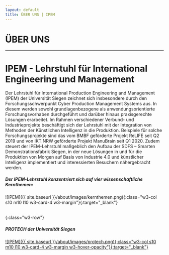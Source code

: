 ```yaml
---
layout: default
title: ÜBER UNS | IPEM
---
```


# ÜBER UNS

---

# IPEM - Lehrstuhl für International Engineering und Management

Der Lehrstuhl für International Production Engineering and Management (IPEM) der Universität Siegen zeichnet sich insbesondere durch den Forschungsschwerpunkt Cyber Production Management Systems aus. In diesem werden sowohl grundlagenbezogene als anwendungsorientierte Forschungsvorhaben durchgeführt und darüber hinaus praxisgerechte Lösungen erarbeitet. Im Rahmen verschiedener Verbund- und Industrieprojekte beschäftigt sich der Lehrstuhl mit der Integration von Methoden der Künstlichen Intelligenz in die Produktion. Beispiele für solche Forschungsprojekte sind das vom BMBF geförderte Projekt ReLIFE seit Q2 2019 und von IKT.NRW geförderte Projekt ManuBrain seit Q1 2020. Zudem steuert der IPEM-Lehrstuhl maßgeblich den Aufbau der SDFS – Smarten Demonstrationsfabrik Siegen, in der neue Lösungen in und für die Produktion von Morgen auf Basis von Industrie 4.0 und künstlicher Intelligenz implementiert und interessierten Besuchern nähergebracht werden.


##### Der IPEM-Lehrstuhl konzentriert sich auf vier wissenschaftliche Kernthemen:

![IPEM]({{ site.baseurl }}/about/images/kernthemen.png){:class="w3-col s10 m10 l10 w3-card-4 w3-margin"}{:target="_blank"}

<br>
{:class="w3-row"}
<br>


##### PROTECH der Universität Siegen 

[![IPEM]({{ site.baseurl }}/about/images/protech.png){:class="w3-col s10 m10 l10 w3-card-4 w3-margin w3-hover-opacity"}{:target="_blank"}](https://protech.mb.uni-siegen.de/)